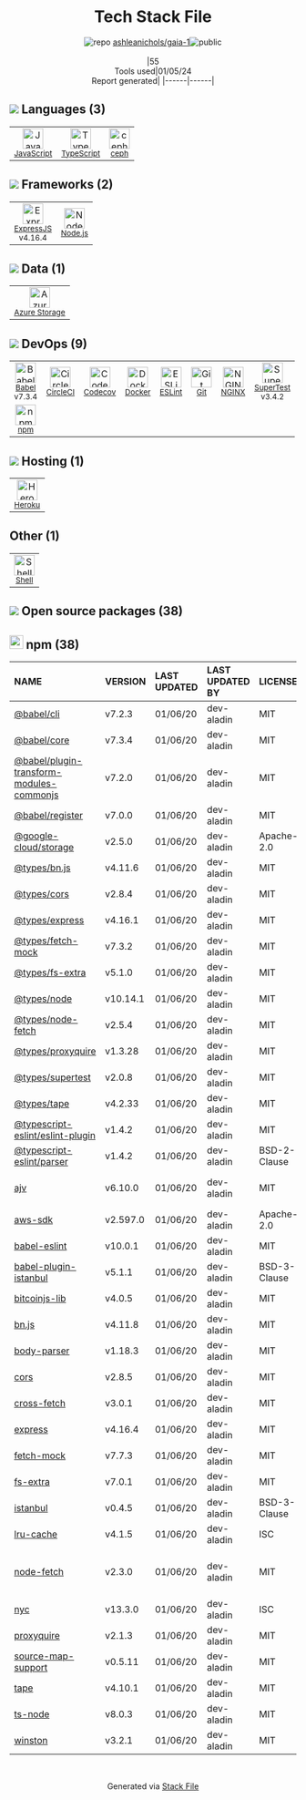 <!--
&lt;--- Readme.md Snippet without images Start ---&gt;
## Tech Stack
ashleanichols/gaia-1 is built on the following main stack:

- [Heroku](https://www.heroku.com) – Platform as a Service
- [CircleCI](https://circleci.com/) – Continuous Integration
- [Node.js](http://nodejs.org/) – Frameworks (Full Stack)
- [NGINX](http://nginx.org) – Web Servers
- [ExpressJS](http://expressjs.com/) – Microframeworks (Backend)
- [JavaScript](https://developer.mozilla.org/en-US/docs/Web/JavaScript) – Languages
- [TypeScript](http://www.typescriptlang.org) – Languages
- [ceph](http://ceph.com/) – Languages
- [Azure Storage](http://azure.microsoft.com/en-us/services/storage/) – Cloud Storage
- [Codecov](https://codecov.io/) – Code Coverage
- [Babel](http://babeljs.io/) – JavaScript Compilers
- [ESLint](http://eslint.org/) – Code Review
- [SuperTest](https://www.npmjs.com/package/supertest) – Javascript Testing Framework
- [Shell](https://en.wikipedia.org/wiki/Shell_script) – Shells
- [Docker](https://www.docker.com/) – Virtual Machine Platforms & Containers

Full tech stack [here](/techstack.md)

&lt;--- Readme.md Snippet without images End ---&gt;

&lt;--- Readme.md Snippet with images Start ---&gt;
## Tech Stack
ashleanichols/gaia-1 is built on the following main stack:

- <img width='25' height='25' src='https://img.stackshare.io/service/133/3wgIDj3j.png' alt='Heroku'/> [Heroku](https://www.heroku.com) – Platform as a Service
- <img width='25' height='25' src='https://img.stackshare.io/service/190/CvqrSSFs_400x400.jpg' alt='CircleCI'/> [CircleCI](https://circleci.com/) – Continuous Integration
- <img width='25' height='25' src='https://img.stackshare.io/service/1011/n1JRsFeB_400x400.png' alt='Node.js'/> [Node.js](http://nodejs.org/) – Frameworks (Full Stack)
- <img width='25' height='25' src='https://img.stackshare.io/service/1052/YMxUfyWf.png' alt='NGINX'/> [NGINX](http://nginx.org) – Web Servers
- <img width='25' height='25' src='https://img.stackshare.io/service/1163/hashtag.png' alt='ExpressJS'/> [ExpressJS](http://expressjs.com/) – Microframeworks (Backend)
- <img width='25' height='25' src='https://img.stackshare.io/service/1209/javascript.jpeg' alt='JavaScript'/> [JavaScript](https://developer.mozilla.org/en-US/docs/Web/JavaScript) – Languages
- <img width='25' height='25' src='https://img.stackshare.io/service/1612/bynNY5dJ.jpg' alt='TypeScript'/> [TypeScript](http://www.typescriptlang.org) – Languages
- <img width='25' height='25' src='https://img.stackshare.io/service/1818/cephglyph_copy_400x400.png' alt='ceph'/> [ceph](http://ceph.com/) – Languages
- <img width='25' height='25' src='https://img.stackshare.io/service/2099/azureStorage.png' alt='Azure Storage'/> [Azure Storage](http://azure.microsoft.com/en-us/services/storage/) – Cloud Storage
- <img width='25' height='25' src='https://img.stackshare.io/service/2673/Codecov_Mark_Circle_Pink.png' alt='Codecov'/> [Codecov](https://codecov.io/) – Code Coverage
- <img width='25' height='25' src='https://img.stackshare.io/service/2739/-1wfGjNw.png' alt='Babel'/> [Babel](http://babeljs.io/) – JavaScript Compilers
- <img width='25' height='25' src='https://img.stackshare.io/service/3337/Q4L7Jncy.jpg' alt='ESLint'/> [ESLint](http://eslint.org/) – Code Review
- <img width='25' height='25' src='https://img.stackshare.io/no-img-open-source.png' alt='SuperTest'/> [SuperTest](https://www.npmjs.com/package/supertest) – Javascript Testing Framework
- <img width='25' height='25' src='https://img.stackshare.io/service/4631/default_c2062d40130562bdc836c13dbca02d318205a962.png' alt='Shell'/> [Shell](https://en.wikipedia.org/wiki/Shell_script) – Shells
- <img width='25' height='25' src='https://img.stackshare.io/service/586/n4u37v9t_400x400.png' alt='Docker'/> [Docker](https://www.docker.com/) – Virtual Machine Platforms & Containers

Full tech stack [here](/techstack.md)

&lt;--- Readme.md Snippet with images End ---&gt;
-->
<div align="center">

# Tech Stack File
![](https://img.stackshare.io/repo.svg "repo") [ashleanichols/gaia-1](https://github.com/ashleanichols/gaia-1)![](https://img.stackshare.io/public_badge.svg "public")
<br/><br/>
|55<br/>Tools used|01/05/24 <br/>Report generated|
|------|------|
</div>

## <img src='https://img.stackshare.io/languages.svg'/> Languages (3)
<table><tr>
  <td align='center'>
  <img width='36' height='36' src='https://img.stackshare.io/service/1209/javascript.jpeg' alt='JavaScript'>
  <br>
  <sub><a href="https://developer.mozilla.org/en-US/docs/Web/JavaScript">JavaScript</a></sub>
  <br>
  <sub></sub>
</td>

<td align='center'>
  <img width='36' height='36' src='https://img.stackshare.io/service/1612/bynNY5dJ.jpg' alt='TypeScript'>
  <br>
  <sub><a href="http://www.typescriptlang.org">TypeScript</a></sub>
  <br>
  <sub></sub>
</td>

<td align='center'>
  <img width='36' height='36' src='https://img.stackshare.io/service/1818/cephglyph_copy_400x400.png' alt='ceph'>
  <br>
  <sub><a href="http://ceph.com/">ceph</a></sub>
  <br>
  <sub></sub>
</td>

</tr>
</table>

## <img src='https://img.stackshare.io/frameworks.svg'/> Frameworks (2)
<table><tr>
  <td align='center'>
  <img width='36' height='36' src='https://img.stackshare.io/service/1163/hashtag.png' alt='ExpressJS'>
  <br>
  <sub><a href="http://expressjs.com/">ExpressJS</a></sub>
  <br>
  <sub>v4.16.4</sub>
</td>

<td align='center'>
  <img width='36' height='36' src='https://img.stackshare.io/service/1011/n1JRsFeB_400x400.png' alt='Node.js'>
  <br>
  <sub><a href="http://nodejs.org/">Node.js</a></sub>
  <br>
  <sub></sub>
</td>

</tr>
</table>

## <img src='https://img.stackshare.io/databases.svg'/> Data (1)
<table><tr>
  <td align='center'>
  <img width='36' height='36' src='https://img.stackshare.io/service/2099/azureStorage.png' alt='Azure Storage'>
  <br>
  <sub><a href="http://azure.microsoft.com/en-us/services/storage/">Azure Storage</a></sub>
  <br>
  <sub></sub>
</td>

</tr>
</table>

## <img src='https://img.stackshare.io/devops.svg'/> DevOps (9)
<table><tr>
  <td align='center'>
  <img width='36' height='36' src='https://img.stackshare.io/service/2739/-1wfGjNw.png' alt='Babel'>
  <br>
  <sub><a href="http://babeljs.io/">Babel</a></sub>
  <br>
  <sub>v7.3.4</sub>
</td>

<td align='center'>
  <img width='36' height='36' src='https://img.stackshare.io/service/190/CvqrSSFs_400x400.jpg' alt='CircleCI'>
  <br>
  <sub><a href="https://circleci.com/">CircleCI</a></sub>
  <br>
  <sub></sub>
</td>

<td align='center'>
  <img width='36' height='36' src='https://img.stackshare.io/service/2673/Codecov_Mark_Circle_Pink.png' alt='Codecov'>
  <br>
  <sub><a href="https://codecov.io/">Codecov</a></sub>
  <br>
  <sub></sub>
</td>

<td align='center'>
  <img width='36' height='36' src='https://img.stackshare.io/service/586/n4u37v9t_400x400.png' alt='Docker'>
  <br>
  <sub><a href="https://www.docker.com/">Docker</a></sub>
  <br>
  <sub></sub>
</td>

<td align='center'>
  <img width='36' height='36' src='https://img.stackshare.io/service/3337/Q4L7Jncy.jpg' alt='ESLint'>
  <br>
  <sub><a href="http://eslint.org/">ESLint</a></sub>
  <br>
  <sub></sub>
</td>

<td align='center'>
  <img width='36' height='36' src='https://img.stackshare.io/service/1046/git.png' alt='Git'>
  <br>
  <sub><a href="http://git-scm.com/">Git</a></sub>
  <br>
  <sub></sub>
</td>

<td align='center'>
  <img width='36' height='36' src='https://img.stackshare.io/service/1052/YMxUfyWf.png' alt='NGINX'>
  <br>
  <sub><a href="http://nginx.org">NGINX</a></sub>
  <br>
  <sub></sub>
</td>

<td align='center'>
  <img width='36' height='36' src='https://img.stackshare.io/no-img-open-source.png' alt='SuperTest'>
  <br>
  <sub><a href="https://www.npmjs.com/package/supertest">SuperTest</a></sub>
  <br>
  <sub>v3.4.2</sub>
</td>

</tr>
<tr>
  <td align='center'>
  <img width='36' height='36' src='https://img.stackshare.io/service/1120/lejvzrnlpb308aftn31u.png' alt='npm'>
  <br>
  <sub><a href="https://www.npmjs.com/">npm</a></sub>
  <br>
  <sub></sub>
</td>

</tr>
</table>

## <img src='https://img.stackshare.io/hosting.svg'/> Hosting (1)
<table><tr>
  <td align='center'>
  <img width='36' height='36' src='https://img.stackshare.io/service/133/3wgIDj3j.png' alt='Heroku'>
  <br>
  <sub><a href="https://www.heroku.com">Heroku</a></sub>
  <br>
  <sub></sub>
</td>

</tr>
</table>

## Other (1)
<table><tr>
  <td align='center'>
  <img width='36' height='36' src='https://img.stackshare.io/service/4631/default_c2062d40130562bdc836c13dbca02d318205a962.png' alt='Shell'>
  <br>
  <sub><a href="https://en.wikipedia.org/wiki/Shell_script">Shell</a></sub>
  <br>
  <sub></sub>
</td>

</tr>
</table>


## <img src='https://img.stackshare.io/group.svg' /> Open source packages (38)</h2>

## <img width='24' height='24' src='https://img.stackshare.io/service/1120/lejvzrnlpb308aftn31u.png'/> npm (38)

|NAME|VERSION|LAST UPDATED|LAST UPDATED BY|LICENSE|VULNERABILITIES|
|:------|:------|:------|:------|:------|:------|
|[@babel/cli](https://www.npmjs.com/@babel/cli)|v7.2.3|01/06/20|dev-aladin |MIT|N/A|
|[@babel/core](https://www.npmjs.com/@babel/core)|v7.3.4|01/06/20|dev-aladin |MIT|N/A|
|[@babel/plugin-transform-modules-commonjs](https://www.npmjs.com/@babel/plugin-transform-modules-commonjs)|v7.2.0|01/06/20|dev-aladin |MIT|N/A|
|[@babel/register](https://www.npmjs.com/@babel/register)|v7.0.0|01/06/20|dev-aladin |MIT|N/A|
|[@google-cloud/storage](https://www.npmjs.com/@google-cloud/storage)|v2.5.0|01/06/20|dev-aladin |Apache-2.0|N/A|
|[@types/bn.js](https://www.npmjs.com/@types/bn.js)|v4.11.6|01/06/20|dev-aladin |MIT|N/A|
|[@types/cors](https://www.npmjs.com/@types/cors)|v2.8.4|01/06/20|dev-aladin |MIT|N/A|
|[@types/express](https://www.npmjs.com/@types/express)|v4.16.1|01/06/20|dev-aladin |MIT|N/A|
|[@types/fetch-mock](https://www.npmjs.com/@types/fetch-mock)|v7.3.2|01/06/20|dev-aladin |MIT|N/A|
|[@types/fs-extra](https://www.npmjs.com/@types/fs-extra)|v5.1.0|01/06/20|dev-aladin |MIT|N/A|
|[@types/node](https://www.npmjs.com/@types/node)|v10.14.1|01/06/20|dev-aladin |MIT|N/A|
|[@types/node-fetch](https://www.npmjs.com/@types/node-fetch)|v2.5.4|01/06/20|dev-aladin |MIT|N/A|
|[@types/proxyquire](https://www.npmjs.com/@types/proxyquire)|v1.3.28|01/06/20|dev-aladin |MIT|N/A|
|[@types/supertest](https://www.npmjs.com/@types/supertest)|v2.0.8|01/06/20|dev-aladin |MIT|N/A|
|[@types/tape](https://www.npmjs.com/@types/tape)|v4.2.33|01/06/20|dev-aladin |MIT|N/A|
|[@typescript-eslint/eslint-plugin](https://www.npmjs.com/@typescript-eslint/eslint-plugin)|v1.4.2|01/06/20|dev-aladin |MIT|N/A|
|[@typescript-eslint/parser](https://www.npmjs.com/@typescript-eslint/parser)|v1.4.2|01/06/20|dev-aladin |BSD-2-Clause|N/A|
|[ajv](https://www.npmjs.com/ajv)|v6.10.0|01/06/20|dev-aladin |MIT|[CVE-2020-15366](https://github.com/advisories/GHSA-v88g-cgmw-v5xw) (Moderate)|
|[aws-sdk](https://www.npmjs.com/aws-sdk)|v2.597.0|01/06/20|dev-aladin |Apache-2.0|[CVE-2020-28472](https://github.com/advisories/GHSA-rrc9-gqf8-8rwg) (High)|
|[babel-eslint](https://www.npmjs.com/babel-eslint)|v10.0.1|01/06/20|dev-aladin |MIT|N/A|
|[babel-plugin-istanbul](https://www.npmjs.com/babel-plugin-istanbul)|v5.1.1|01/06/20|dev-aladin |BSD-3-Clause|N/A|
|[bitcoinjs-lib](https://www.npmjs.com/bitcoinjs-lib)|v4.0.5|01/06/20|dev-aladin |MIT|N/A|
|[bn.js](https://www.npmjs.com/bn.js)|v4.11.8|01/06/20|dev-aladin |MIT|N/A|
|[body-parser](https://www.npmjs.com/body-parser)|v1.18.3|01/06/20|dev-aladin |MIT|N/A|
|[cors](https://www.npmjs.com/cors)|v2.8.5|01/06/20|dev-aladin |MIT|N/A|
|[cross-fetch](https://www.npmjs.com/cross-fetch)|v3.0.1|01/06/20|dev-aladin |MIT|[CVE-2022-1365](https://github.com/advisories/GHSA-7gc6-qh9x-w6h8) (Moderate)|
|[express](https://www.npmjs.com/express)|v4.16.4|01/06/20|dev-aladin |MIT|[CVE-2022-24999](https://github.com/advisories/GHSA-hrpp-h998-j3pp) (High)|
|[fetch-mock](https://www.npmjs.com/fetch-mock)|v7.7.3|01/06/20|dev-aladin |MIT|N/A|
|[fs-extra](https://www.npmjs.com/fs-extra)|v7.0.1|01/06/20|dev-aladin |MIT|N/A|
|[istanbul](https://www.npmjs.com/istanbul)|v0.4.5|01/06/20|dev-aladin |BSD-3-Clause|N/A|
|[lru-cache](https://www.npmjs.com/lru-cache)|v4.1.5|01/06/20|dev-aladin |ISC|N/A|
|[node-fetch](https://www.npmjs.com/node-fetch)|v2.3.0|01/06/20|dev-aladin |MIT|[CVE-2022-0235](https://github.com/advisories/GHSA-r683-j2x4-v87g) (High)<br/>[CVE-2020-15168](https://github.com/advisories/GHSA-w7rc-rwvf-8q5r) (Low)|
|[nyc](https://www.npmjs.com/nyc)|v13.3.0|01/06/20|dev-aladin |ISC|N/A|
|[proxyquire](https://www.npmjs.com/proxyquire)|v2.1.3|01/06/20|dev-aladin |MIT|N/A|
|[source-map-support](https://www.npmjs.com/source-map-support)|v0.5.11|01/06/20|dev-aladin |MIT|N/A|
|[tape](https://www.npmjs.com/tape)|v4.10.1|01/06/20|dev-aladin |MIT|N/A|
|[ts-node](https://www.npmjs.com/ts-node)|v8.0.3|01/06/20|dev-aladin |MIT|N/A|
|[winston](https://www.npmjs.com/winston)|v3.2.1|01/06/20|dev-aladin |MIT|N/A|

<br/>
<div align='center'>

Generated via [Stack File](https://github.com/marketplace/stack-file)
